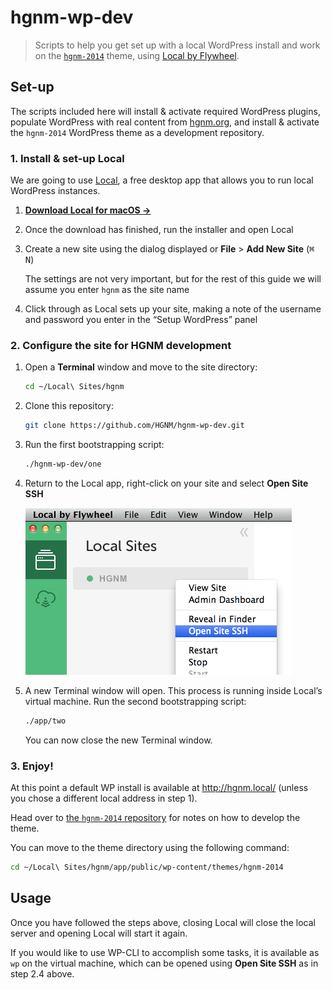 # hgnm-wp-dev

> Scripts to help you get set up with a local WordPress install and work on the [`hgnm-2014`][hgnm2014] theme, using [Local by Flywheel][local].

  [hgnm2014]: https://github.com/HGNM/hgnm-2014
  [local]: https://local.getflywheel.com/ "Local"

## Set-up

The scripts included here will install & activate required WordPress plugins, populate WordPress with real content from [hgnm.org](http://hgnm.org), and install & activate the `hgnm-2014` WordPress theme as a development repository.

### 1. Install & set-up Local

We are going to use [Local][local], a free desktop app that allows you to run local WordPress instances.

1. **[Download Local for macOS →](https://local-by-flywheel-flywheel.netdna-ssl.com/releases/2-2-4/local-by-flywheel-2-2-4-mac.zip)**

2. Once the download has finished, run the installer and open Local
  
3. Create a new site using the dialog displayed or **File** > **Add New Site** (<kbd>⌘ N</kbd>)

    The settings are not very important, but for the rest of this guide we will assume you enter `hgnm` as the site name
    
4. Click through as Local sets up your site, making a note of the username and password you enter in the “Setup WordPress” panel

### 2. Configure the site for HGNM development

1. Open a **Terminal** window and move to the site directory:

    ```sh
    cd ~/Local\ Sites/hgnm
    ```
    
2. Clone this repository:

    ```sh
    git clone https://github.com/HGNM/hgnm-wp-dev.git
    ```
    
3. Run the first bootstrapping script:

    ```sh
    ./hgnm-wp-dev/one
    ```

4. Return to the Local app, right-click on your site and select **Open Site SSH**

    ![Screenshot of the Local app showing the menu to click on](.github/local-ssh.png)
    
5. A new Terminal window will open. This process is running inside Local’s virtual machine. Run the second bootstrapping script:

    ```sh
    ./app/two
    ```
    
    You can now close the new Terminal window.


### 3. Enjoy!

At this point a default WP install is available at <http://hgnm.local/> (unless you chose a different local address in step 1).

Head over to [the `hgnm-2014` repository](https://github.com/HGNM/hgnm-2014#development) for notes on how to develop the theme.

You can move to the theme directory using the following command:

```sh
cd ~/Local\ Sites/hgnm/app/public/wp-content/themes/hgnm-2014
```

## Usage

Once you have followed the steps above, closing Local will close the local server and opening Local will start it again.

If you would like to use WP-CLI to accomplish some tasks, it is available as `wp` on the virtual machine, which can be opened using **Open Site SSH** as in step 2.4 above.
